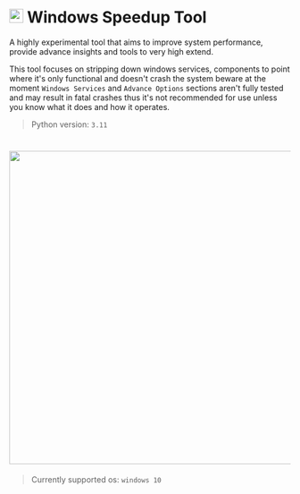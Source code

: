 # <img src="./icons/thunder-bolt.png" style="height: 25px; width:25px;"/> Windows Speedup Tool

A highly experimental tool that aims to improve system performance, provide advance insights and tools to very high extend.

This tool focuses on stripping down windows services, components to point where it's only functional and doesn't crash the system beware at the moment `Windows Services` and `Advance Options` sections aren't fully tested and may result in fatal crashes thus it's not recommended for use unless you know what it does and how it operates.

> Python version: `3.11`

# <img src="./docs/screenshot.png" style="height: 560px; width:788px;"/>

> Currently supported os: `windows 10`
